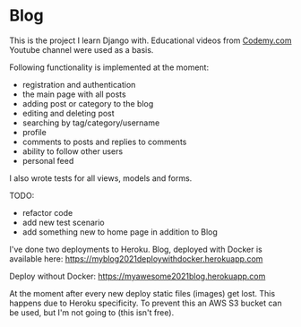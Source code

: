 # Blog

<!-- Это проект, на примере которого я изучаю Django. За его ознову взяты обучающие видео с канала Codemy.com на YouTube
(https://www.youtube.com/channel/UCFB0dxMudkws1q8w5NJEAmw).

В данный момент реализован следующий функционал:
* регистрация и аутентификация пользователей
* добавление поста/категории в блог
* редактирование и удаление поста
* поиск постов по тегу/категории/имени пользователя
* профиль с личной информацией о пользователе и его редактирование
* комментарии к постам
* возможность комментировать комментарии
* возможность подписки на блоги других пользователей
* личная лента
* списки подписчиков/подписок

Также написаны тесты для всех моделей, форм и отображений.

В планах:
* отрефакторить код (возможно, добавить тестов)
* добавить на home page что-нибудь помимо блога (TODO list etc)

Был сделан deploy на Heroku. Блог доступен по данной ссылке:
https://myawesome2021blog.herokuapp.com

В данный момент с каждым новым деплоем теряются статические файлы (изображения). 
Это связано с особенностями Heroku, а создавать свой bucket AWS S3 не готова. -->

This is the project I learn Django with. Educational videos from [Codemy.com](https://www.youtube.com/channel/UCFB0dxMudkws1q8w5NJEAmw) 
Youtube channel were used as a basis.

 Following functionality is implemented at the moment: 
* registration and authentication
* the main page with all posts 
* adding post or category to the blog
* editing and deleting post
* searching by tag/category/username
* profile 
* comments to posts and replies to comments
* ability to follow other users 
* personal feed

I also wrote tests for all views, models and forms.

TODO:
* refactor code
* add new test scenario
* add something new to home page in addition to Blog

I've done two deployments to Heroku. 
Blog, deployed with Docker is available here:
https://myblog2021deploywithdocker.herokuapp.com

Deploy without Docker:
https://myawesome2021blog.herokuapp.com

At the moment after every new deploy static files (images) get lost. This happens due to
Heroku specificity. To prevent this an AWS S3 bucket can be used, but I'm not going to (this isn't free).
